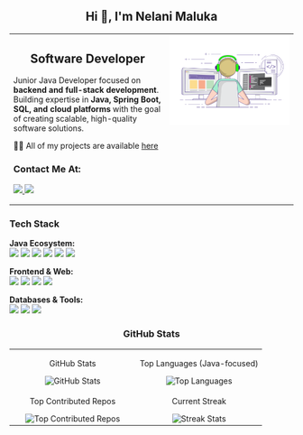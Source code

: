   <h2 align="center">Hi 👋, I'm Nelani Maluka</h2>

<div>
<table width="100%" border="0" cellpadding="0" cellspacing="0" style="border-collapse: collapse;"> 
   <tr valign="top">
    <td style="vertical-align: top; width:55%">
  <h2 align="center">Software Developer</h2>
  <p>
    Junior Java Developer focused on <strong>backend and full-stack development</strong>.  
    Building expertise in <strong>Java, Spring Boot, SQL, and cloud platforms</strong>  
    with the goal of creating scalable, high-quality software solutions.
  </p>

  <p>👨‍💻 All of my projects are available 
    <a href="https://github.com/NelaniMaluka?tab=repositories">here</a>
  </p>

  <h3 align="left">Contact Me At:</h3>
  <p>
    <a href="mailto:malukanelani@gmail.com">
      <img src="https://img.shields.io/badge/Email-D14836?style=for-the-badge&logo=gmail&logoColor=white"/>
    </a>
    <a href="https://www.linkedin.com/in/nelani-maluka/" target="_blank">
      <img src="https://img.shields.io/badge/LinkedIn-0077B5?style=for-the-badge&logo=linkedin&logoColor=white"/>
    </a>
  </p>
</td>
    <td style="vertical-align: top;" width="45%">
      <img alt="Coding" width="100%" src="https://raw.githubusercontent.com/devSouvik/devSouvik/master/gif3.gif">
    </td>
  </tr>
</table>
</div>

<div>
 <h3 align="left">Tech Stack</h3>

<strong>Java Ecosystem:</strong><br>
<img src="https://img.shields.io/badge/Java-%23ED8B00.svg?style=for-the-badge&logo=openjdk&logoColor=white"/>
<img src="https://img.shields.io/badge/Spring%20Boot-%236DB33F.svg?style=for-the-badge&logo=springboot&logoColor=white"/>
<img src="https://img.shields.io/badge/Spring%20Data%20JPA-%230DB14B.svg?style=for-the-badge&logo=spring&logoColor=white"/>
<img src="https://img.shields.io/badge/Hibernate-59666C?style=for-the-badge&logo=hibernate&logoColor=white"/>
<img src="https://img.shields.io/badge/Maven-C71A36?style=for-the-badge&logo=apachemaven&logoColor=white"/>
<img src="https://img.shields.io/badge/JavaMail-007396?style=for-the-badge&logo=java&logoColor=white"/>

<strong>Frontend & Web:</strong><br>
<img src="https://img.shields.io/badge/React-20232A?style=for-the-badge&logo=react&logoColor=61DAFB"/>
<img src="https://img.shields.io/badge/JavaScript-%23323330.svg?style=for-the-badge&logo=javascript&logoColor=%23F7DF1E"/>
<img src="https://img.shields.io/badge/HTML5-%23E34F26.svg?style=for-the-badge&logo=html5&logoColor=white"/>
<img src="https://img.shields.io/badge/CSS3-%231572B6.svg?style=for-the-badge&logo=css3&logoColor=white"/>

<strong>Databases & Tools:</strong><br>
<img src="https://img.shields.io/badge/Microsoft%20SQL%20Server-CC2927?style=for-the-badge&logo=microsoft%20sql%20server&logoColor=white"/>
<img src="https://img.shields.io/badge/MySQL-4479A1.svg?style=for-the-badge&logo=mysql&logoColor=white"/>
<img src="https://img.shields.io/badge/Azure%20DevOps-0078D7?style=for-the-badge&logo=azure-devops&logoColor=white"/>

</div>

<h3 align="center">GitHub Stats</h3>

<table width="100%" border="0" cellpadding="0" cellspacing="0">
  <tr>
    <td width="50%" align="center">
      <p>GitHub Stats</p>
      <img src="https://github-readme-stats.vercel.app/api?username=nelanimaluka&show_icons=true&locale=en&theme=tokyonight" alt="GitHub Stats" />
    </td>
    <td width="50%" align="center">
      <p>Top Languages (Java-focused)</p>
      <img src="https://github-readme-stats.vercel.app/api/top-langs?username=nelanimaluka&show_icons=true&locale=en&layout=compact" alt="Top Languages" />
    </td>
  </tr>
  <tr>
    <td width="50%" align="center">
      <p>Top Contributed Repos</p>
      <img src="https://github-contributor-stats.vercel.app/api?username=nelanimaluka&limit=5&theme=flat&combine_all_yearly_contributions=true" alt="Top Contributed Repos" />
    </td>
    <td width="50%" align="center">
      <p>Current Streak</p>
      <img src="https://github-readme-streak-stats.herokuapp.com/?user=nelanimaluka&theme=tokyonight" alt="Streak Stats" />
    </td>
  </tr>
</table>






